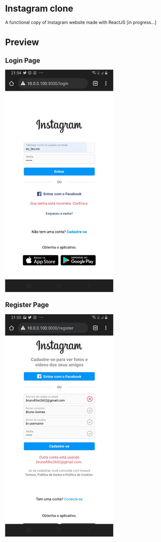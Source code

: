 # Instagram clone
A functional copy of Instagram website made with ReactJS [in progress...]

# Preview
## Login Page
<a href="url"><img src="https://github.com/brunog2/insta-clone/blob/main/Screenshot_20220112-215424_Chrome.jpg" align="center" height="720" ></a>

## Register Page
<a href="url"><img src="https://github.com/brunog2/insta-clone/blob/main/Screenshot_20220112-215507_Chrome.jpg" align="center" height="720" ></a>
